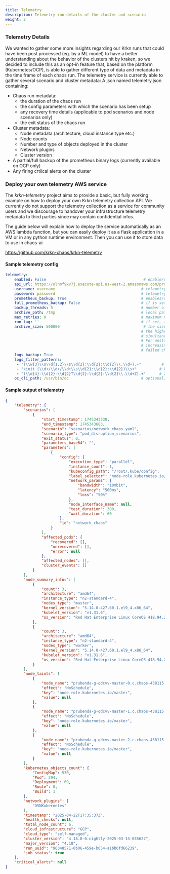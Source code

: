 ```yaml
---
title: Telemetry
description: Telemetry run details of the cluster and scenario
weight: 2
---
```


### Telemetry Details

We wanted to gather some more insights regarding our Krkn runs that could have been post processed (eg. by a ML model) to have a better understanding about the behavior of the clusters hit by kraken, so we decided to include this as an opt-in feature that, based on the platform (Kubernetes/OCP), is able to gather different type of data and metadata in the time frame of each chaos run. 
The telemetry service is currently able to gather several scenario and cluster metadata:
A json named telemetry.json containing:
- Chaos run metadata:
  - the duration of the chaos run
  -  the config parameters with which the scenario has been setup
  - any recovery time details (applicable to pod scenarios and node scenarios only)
  - the exit status of the chaos run
- Cluster metadata:
  - Node metadata (architecture, cloud instance type etc.)
  - Node counts 
  - Number and type of objects deployed in the cluster
  - Network plugins
  - Cluster version
- A partial/full backup of the prometheus binary logs (currently available on OCP only)
- Any firing crtiical alerts on the cluster

### Deploy your own telemetry AWS service 
The *krkn-telemetry* project aims to provide a basic, but fully working example on how to deploy your own Krkn telemetry collection API. We currently do not support the telemetry collection as a service for community users and we discourage to handover your infrastructure telemetry metadata to third parties since may contain confidential infos.

The guide below will explain how to deploy the service automatically as an AWS lambda function, but you can easily deploy it as a flask application in a VM or in any python runtime environment. Then you can use it to store data to use in chaos-ai

https://github.com/krkn-chaos/krkn-telemetry


#### Sample telemetry config
```yaml
telemetry:
    enabled: False                                           # enable/disables the telemetry collection feature
    api_url: https://ulnmf9xv7j.execute-api.us-west-2.amazonaws.com/production #telemetry service endpoint
    username: username                                      # telemetry service username
    password: password                                      # telemetry service password
    prometheus_backup: True                                 # enables/disables prometheus data collection
    full_prometheus_backup: False                           # if is set to False only the /prometheus/wal folder will be downloaded.
    backup_threads: 5                                       # number of telemetry download/upload threads
    archive_path: /tmp                                      # local path where the archive files will be temporarly stored
    max_retries: 0                                          # maximum number of upload retries (if 0 will retry forever)
    run_tag: ''                                             # if set, this will be appended to the run folder in the bucket (useful to group the runs)
    archive_size: 500000                                     # the size of the prometheus data archive size in KB. The lower the size of archive is
                                                            # the higher the number of archive files will be produced and uploaded (and processed by backup_threads
                                                            # simultaneously).
                                                            # For unstable/slow connection is better to keep this value low
                                                            # increasing the number of backup_threads, in this way, on upload failure, the retry will happen only on the
                                                            # failed chunk without affecting the whole upload.
    logs_backup: True
    logs_filter_patterns:
     - "(\\w{3}\\s\\d{1,2}\\s\\d{2}:\\d{2}:\\d{2}\\.\\d+).+"         # Sep 9 11:20:36.123425532
     - "kinit (\\d+/\\d+/\\d+\\s\\d{2}:\\d{2}:\\d{2})\\s+"          # kinit 2023/09/15 11:20:36 log
     - "(\\d{4}-\\d{2}-\\d{2}T\\d{2}:\\d{2}:\\d{2}\\.\\d+Z).+"      # 2023-09-15T11:20:36.123425532Z log
    oc_cli_path: /usr/bin/oc                                # optional, if not specified will be search in $PATH 
```
#### Sample output of telemetry
```json
{
    "telemetry": {
        "scenarios": [
            {
                "start_timestamp": 1745343338,
                "end_timestamp": 1745343683,
                "scenario": "scenarios/network_chaos.yaml",
                "scenario_type": "pod_disruption_scenarios",
                "exit_status": 0,
                "parameters_base64": "",
                "parameters": [
                    {
                        "config": {
                            "execution_type": "parallel",
                            "instance_count": 1,
                            "kubeconfig_path": "/root/.kube/config",
                            "label_selector": "node-role.kubernetes.io/master",
                            "network_params": {
                                "bandwidth": "10mbit",
                                "latency": "500ms",
                                "loss": "50%"
                            },
                            "node_interface_name": null,
                            "test_duration": 300,
                            "wait_duration": 60
                        },
                        "id": "network_chaos"
                    }
                ],
                "affected_pods": {
                    "recovered": [],
                    "unrecovered": [],
                    "error": null
                },
                "affected_nodes": [],
                "cluster_events": []
            }
        ],
        "node_summary_infos": [
            {
                "count": 3,
                "architecture": "amd64",
                "instance_type": "n2-standard-4",
                "nodes_type": "master",
                "kernel_version": "5.14.0-427.60.1.el9_4.x86_64",
                "kubelet_version": "v1.31.6",
                "os_version": "Red Hat Enterprise Linux CoreOS 418.94.202503121207-0"
            },
            {
                "count": 3,
                "architecture": "amd64",
                "instance_type": "n2-standard-4",
                "nodes_type": "worker",
                "kernel_version": "5.14.0-427.60.1.el9_4.x86_64",
                "kubelet_version": "v1.31.6",
                "os_version": "Red Hat Enterprise Linux CoreOS 418.94.202503121207-0"
            }
        ],
        "node_taints": [
            {
                "node_name": "prubenda-g-qdcvv-master-0.c.chaos-438115.internal",
                "effect": "NoSchedule",
                "key": "node-role.kubernetes.io/master",
                "value": null
            },
            {
                "node_name": "prubenda-g-qdcvv-master-1.c.chaos-438115.internal",
                "effect": "NoSchedule",
                "key": "node-role.kubernetes.io/master",
                "value": null
            },
            {
                "node_name": "prubenda-g-qdcvv-master-2.c.chaos-438115.internal",
                "effect": "NoSchedule",
                "key": "node-role.kubernetes.io/master",
                "value": null
            }
        ],
        "kubernetes_objects_count": {
            "ConfigMap": 530,
            "Pod": 294,
            "Deployment": 69,
            "Route": 8,
            "Build": 1
        },
        "network_plugins": [
            "OVNKubernetes"
        ],
        "timestamp": "2025-04-22T17:35:37Z",
        "health_checks": null,
        "total_node_count": 6,
        "cloud_infrastructure": "GCP",
        "cloud_type": "self-managed",
        "cluster_version": "4.18.0-0.nightly-2025-03-13-035622",
        "major_version": "4.18",
        "run_uuid": "96348571-0b06-459e-b654-a1bb6fd66239",
        "job_status": true
    },
    "critical_alerts": null
}
```